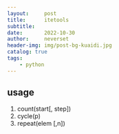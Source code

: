 ```yaml
---
layout:     post
title:      itetools
subtitle:   
date:       2022-10-30
author:     neverset
header-img: img/post-bg-kuaidi.jpg
catalog: true
tags:
    - python
---
```


## usage
1. count(start[, step]) 
2. cycle(p) 
3. repeat(elem [,n]) 
